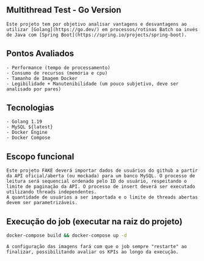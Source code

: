 ## Multithread Test - Go Version

    Este projeto tem por objetivo analisar vantagens e desvantagens ao utilizar [Golang](https://go.dev/) em processos/rotinas Batch oa invés de Java com [Spring Boot](https://spring.io/projects/spring-boot).

## Pontos Avaliados
    - Performance (tempo de processamento)
    - Consumo de recursos (memória e cpu)
    - Tamanho de Imagem Docker
    - Legibilidade + Manutenibilidade (um pouco subjetivo, deve ser analisado por pares)

## Tecnologias
    - Golang 1.19
    - MySQL ${latest}
    - Docker Engine
    - Docker Compose

## Escopo funcional

    Este projeto FAKE deverá importar dados de usuários do github a partir da API oficial/aberta (ou mockada) para um banco MySQL. O processo de leitura será sequencial ordenado pelo ID do usuário, respeitando o limite de paginação da API. O processo de insert deverá ser executado utilizando threads independentes.
    A quantidade de usuários a ser importada e o limite de threads abertas devem ser parametrizáveis.

## Execução do job (executar na raiz do projeto)
````bash
docker-compose build && docker-compose up -d
````

    A configuração das imagens fará com que o job sempre "restarte" ao finalizar, possibilitando avaliar os KPIs ao longo da execução.  


    

